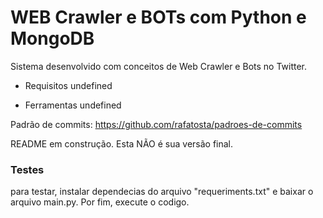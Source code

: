 # WEB Crawler e BOTs com Python e MongoDB

Sistema desenvolvido com conceitos de Web Crawler e Bots no Twitter.

- Requisitos
  undefined

- Ferramentas
  undefined

Padrão de commits: https://github.com/rafatosta/padroes-de-commits

README em construção. Esta NÃO é sua versão final. 

### Testes
para testar, instalar dependecias do arquivo "requeriments.txt" e baixar o arquivo main.py. Por fim, execute o codigo.

